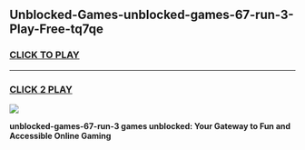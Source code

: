 
## Unblocked-Games-unblocked-games-67-run-3-Play-Free-tq7qe
<h3>
<a href="https://premium76.site?title=unblocked-games-67-run-3&ref=23A">CLICK TO PLAY</a></h3>
<hr>

<h3>
<a href="https://premium76.site?title=unblocked-games-67-run-3&ref=23A">CLICK 2 PLAY</a>
  
</h3>

<a href="https://premium76.site?title=unblocked-games-67-run-3&ref=23A"><img src="https://clearcache.store/games.png"></a>


**unblocked-games-67-run-3 games unblocked: Your Gateway to Fun and Accessible Online Gaming**
